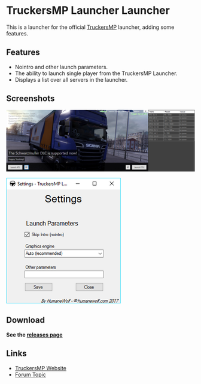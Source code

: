 # TruckersMP Launcher Launcher

This is a launcher for the official [TruckersMP](https://truckersmp.com) launcher, adding some features.

## Features

* Nointro and other launch parameters.  
* The ability to launch single player from the TruckersMP Launcher.
* Displays a list over all servers in the launcher.


## Screenshots  

![Official launcher when using this launcher](https://raw.githubusercontent.com/HumaneWolf/truckersmp-launcher-launcher/master/launcher.png)

![Settings menu](https://raw.githubusercontent.com/HumaneWolf/truckersmp-launcher-launcher/master/settings.png)


## Download

**See the [releases page](https://github.com/HumaneWolf/truckersmp-launcher-launcher/releases)**

## Links  

* [TruckersMP Website](https://truckersmp.com/)  
* [Forum Topic](https://forum.truckersmp.com/index.php?/topic/42735-truckersmp-launcher-launcher/)
